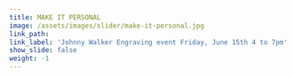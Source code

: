 ```yaml
---
title: MAKE IT PERSONAL
image: /assets/images/slider/make-it-personal.jpg
link_path:
link_label: 'Johnny Walker Engraving event Friday, June 15th 4 to 7pm'
show_slide: false
weight: -1
---
```


